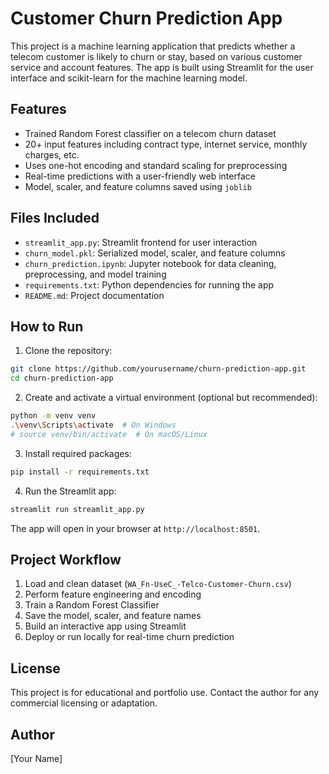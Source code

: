 # Customer Churn Prediction App

This project is a machine learning application that predicts whether a telecom customer is likely to churn or stay, based on various customer service and account features. The app is built using Streamlit for the user interface and scikit-learn for the machine learning model.

## Features

- Trained Random Forest classifier on a telecom churn dataset
- 20+ input features including contract type, internet service, monthly charges, etc.
- Uses one-hot encoding and standard scaling for preprocessing
- Real-time predictions with a user-friendly web interface
- Model, scaler, and feature columns saved using `joblib`

## Files Included

- `streamlit_app.py`: Streamlit frontend for user interaction
- `churn_model.pkl`: Serialized model, scaler, and feature columns
- `churn_prediction.ipynb`: Jupyter notebook for data cleaning, preprocessing, and model training
- `requirements.txt`: Python dependencies for running the app
- `README.md`: Project documentation

## How to Run

1. Clone the repository:

```bash
git clone https://github.com/yourusername/churn-prediction-app.git
cd churn-prediction-app
```

2. Create and activate a virtual environment (optional but recommended):

```bash
python -m venv venv
.\venv\Scripts\activate  # On Windows
# source venv/bin/activate  # On macOS/Linux
```

3. Install required packages:

```bash
pip install -r requirements.txt
```

4. Run the Streamlit app:

```bash
streamlit run streamlit_app.py
```

The app will open in your browser at `http://localhost:8501`.

## Project Workflow

1. Load and clean dataset (`WA_Fn-UseC_-Telco-Customer-Churn.csv`)
2. Perform feature engineering and encoding
3. Train a Random Forest Classifier
4. Save the model, scaler, and feature names
5. Build an interactive app using Streamlit
6. Deploy or run locally for real-time churn prediction

## License

This project is for educational and portfolio use. Contact the author for any commercial licensing or adaptation.

## Author

[Your Name]
